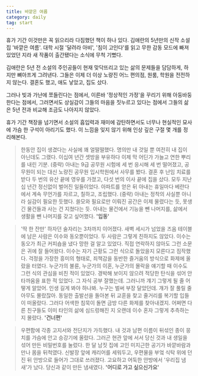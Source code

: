 ```yaml
---
title: 바깥은 여름
category: daily
tag: start
---
```


휴가 기간 이것만은 꼭 읽으리라 다짐했던 책이 하나 있다. 김애란의 5년만의 신작 소설집 '바깥은 여름'. 대학 시절 '달려라 아비', '침이 고인다'를 읽고 무한 감동 모드에 빠져 있었던 지라 새 작품이 출간됐다는 소식에 무척 기뻤다. 

김애란은 5년 전 소설의 주인공들이 현재 맞닥뜨리고 있는 삶의 문제들을 담담하게, 하지만 뼈아프게 그려낸다. 그들은 이제 더 이상 노량진 어느 편의점, 원룸, 학원을 전전하지 않는다. 결혼도 했고, 애도 낳았고, 집도 샀다. 

그러나 빚과 가난에 쪼들린다는 점에서, 이른바 '정상적인 가정'을 꾸리기 위해 아둥바둥한다는 점에서, 그러면서도 상실감이 그들의 마음을 짓누르고 있다는 점에서 그들의 삶은 5년 전과 비교해 조금도 나아지지 않았다. 

휴가 기간 책장을 넘기면서 소설의 흡입력과 재미에 감탄하면서도 너무나 현실적인 묘사에 가슴 한 구석이 아리기도 했다. 이 느낌을 잊지 않기 위해 인상 깊은 구절 몇 개를 정리해본다.



> 한동안 집이 생겼다는 사실에 꽤 얼떨떨했다. 명의만 내 것일 뿐 여전히 내 집이 아닌데도 그랬다. 이십여 년간 셋방을 부유하다 이제 막 어딘가 가늘고 연한 뿌리를 내린 기분. (중략) 아내는 9급 공무원 시험에 세 번 응시해 세 번 떨어졌고, 공무원이 되는 대신 노량진 공무원 입시학원에서 사무를 봤다. 결혼 후 난임 치료를 받다 두 번의 유산 끝에 영우를 가졌고, 다섯 번의 이사 끝에 집을 샀다. 모두 지난 십 년간 정신없이 벌어진 일들이었다. 아파트를 얻은 뒤 아내는 휴일마다 베란다에서 계속 무언가를 자르고, 칠하고, 조립했다. (중략) 아내는 정착의 사실뿐 아니라 실감이 필요한 듯했다. 쓸모와 필요로만 이뤄진 공간은 이제 물렸다는 듯, 못생긴 물건들과 사는 건 지쳤다는 듯. 아내는 물건에서 기능을 뺀 나머지를, 삶에서 생활을 뺀 나머지를 갖고 싶어했다. **'입동'**





> '딱 한 잔만' 하자던 술자리는 3차까지 이어졌다. 새벽 세시가 넘었을 즈음 테이블에 남은 사람은 이수와 동오뿐이었다. 두 사람은 그렇게 친하지도 않았다. 이수는 동오가 최근 커피숍을 냈다 망한 걸 알고 있었다. 직접 연락하지 않아도 그런 소문은 귀에 잘 들어왔다. 이수는 자기 근황도 그런 식으로 돌았을지 모른다고 짐작했다. 걱정을 가장한 흥미의 형태로, 죄책감을 동반한 즐거움의 방식으로 화제에 올랐을 터였다. 누군가의 불륜, 누군가의 이혼, 누군가의 몰락을 얘기할 때 이수도 그런 식의 관심을 비친 적이 있었다. 경박해 보이지 않으려 적당한 탄식을 섞어 안타까움을 표한 적 있었다. 그 자식 공부 잘했는데. 그러니까 걔기 그렇게 될 줄 어떻게 알았어. 인생 길게 봐야 하나봐. 누구는 벌써 부장 달았던데. 걔가 잘 풀릴 줄 아무도 몰랐잖아. 동일한 출발선을 돌아본 뒤 교훈을 찾고 줄거리를 복기할 입들이 떠올랐다. 그러다 어색한 침묵이 돌면 금방 다른 화제를 찾아내겠지. 어쩌면 다른 친구들도 이미 타인의 삶에 심드렁해진 지 오랜데 이수 혼자 그렇게 추측하는지 몰랐다. **'건너편'**





> 우편함에 각종 고지서와 전단지가 가득했다. 내 것과 남편 이름이 뒤섞인 종이 뭉치를 가슴에 안고 승강기에 올랐다. 그러곤 현관 앞에 서서 당신 것과 내 생일을 섞어 만든 비밀번호를 눌렀다. 한 달 남짓 집에 고인 미지근한 공기가 바깥바람과 만나 몸을 뒤척였다. 신발장 앞에 캐리어를 세워두고, 우편물을 부엌 식탁 위에 던진 뒤 안방으로 들어가 그대로 쓰러졌다. 고요하고 어둑한 안방에서 '우리집 냄새'가 났다. 당신과 같이 만든 냄새였다. **'어디로 가고 싶으신가요'**



